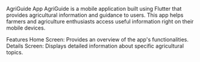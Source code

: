 AgriGuide App
AgriGuide is a mobile application built using Flutter that provides agricultural information and guidance to users. This app helps farmers and agriculture enthusiasts access useful information right on their mobile devices.

Features
Home Screen: Provides an overview of the app's functionalities.
Details Screen: Displays detailed information about specific agricultural topics.

